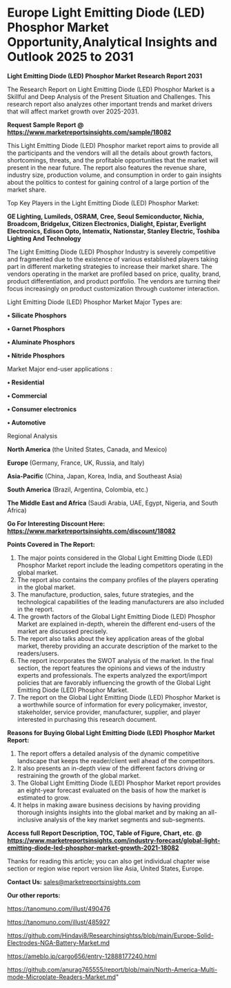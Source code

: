 # Europe Light Emitting Diode (LED) Phosphor Market Opportunity,Analytical Insights and Outlook 2025 to 2031

<strong>Light Emitting Diode (LED) Phosphor Market Research Report 2031</strong>

The Research Report on Light Emitting Diode (LED) Phosphor Market is a Skillful and Deep Analysis of the Present Situation and Challenges. This research report also analyzes other important trends and market drivers that will affect market growth over 2025-2031.

<strong>Request Sample Report @ <a href=https://www.marketreportsinsights.com/sample/18082>https://www.marketreportsinsights.com/sample/18082</a></strong>

This Light Emitting Diode (LED) Phosphor market report aims to provide all the participants and the vendors will all the details about growth factors, shortcomings, threats, and the profitable opportunities that the market will present in the near future. The report also features the revenue share, industry size, production volume, and consumption in order to gain insights about the politics to contest for gaining control of a large portion of the market share.

Top Key Players in the Light Emitting Diode (LED) Phosphor Market:

<strong>GE Lighting, Lumileds, OSRAM, Cree, Seoul Semiconductor, Nichia, Broadcom, Bridgelux, Citizen Electronics, Dialight, Epistar, Everlight Electronics, Edison Opto, Intematix, Nationstar, Stanley Electric, Toshiba Lighting And Technology</strong>

The Light Emitting Diode (LED) Phosphor Industry is severely competitive and fragmented due to the existence of various established players taking part in different marketing strategies to increase their market share. The vendors operating in the market are profiled based on price, quality, brand, product differentiation, and product portfolio. The vendors are turning their focus increasingly on product customization through customer interaction.

Light Emitting Diode (LED) Phosphor Market Major Types are:

<strong>• Silicate Phosphors

• Garnet Phosphors

• Aluminate Phosphors

• Nitride Phosphors</strong>

Market Major end-user applications :

<strong>• Residential

• Commercial

• Consumer electronics

• Automotive</strong>

Regional Analysis

</u><strong><b>North America</b></strong> (the United States, Canada, and Mexico)

<strong><b>Europe </b></strong>(Germany, France, UK, Russia, and Italy)

<strong><b>Asia-Pacific</b></strong> (China, Japan, Korea, India, and Southeast Asia)

<strong><b>South America</b></strong> (Brazil, Argentina, Colombia, etc.)

<strong><b>The Middle East and Africa</b></strong> (Saudi Arabia, UAE, Egypt, Nigeria, and South Africa)

<strong>Go For Interesting Discount Here: <a href=https://www.marketreportsinsights.com/discount/18082>https://www.marketreportsinsights.com/discount/18082</a></strong>

<strong>Points Covered in The Report:</strong>
<ol>
  <li>The major points considered in the Global Light Emitting Diode (LED) Phosphor Market report include the leading competitors operating in the global market.</li>
  <li>The report also contains the company profiles of the players operating in the global market.</li>
  <li>The manufacture, production, sales, future strategies, and the technological capabilities of the leading manufacturers are also included in the report.</li>
  <li>The growth factors of the Global Light Emitting Diode (LED) Phosphor Market are explained in-depth, wherein the different end-users of the market are discussed precisely.</li>
  <li>The report also talks about the key application areas of the global market, thereby providing an accurate description of the market to the readers/users.</li>
  <li>The report incorporates the SWOT analysis of the market. In the final section, the report features the opinions and views of the industry experts and professionals. The experts analyzed the export/import policies that are favorably influencing the growth of the Global Light Emitting Diode (LED) Phosphor Market.</li>
  <li>The report on the Global Light Emitting Diode (LED) Phosphor Market is a worthwhile source of information for every policymaker, investor, stakeholder, service provider, manufacturer, supplier, and player interested in purchasing this research document.</li>
</ol>
<strong>Reasons for Buying Global Light Emitting Diode (LED) Phosphor Market Report:</strong>

<ol>
  <li>The report offers a detailed analysis of the dynamic competitive landscape that keeps the reader/client well ahead of the competitors.</li>
  <li>It also presents an in-depth view of the different factors driving or restraining the growth of the global market.</li>
  <li>The Global Light Emitting Diode (LED) Phosphor Market report provides an eight-year forecast evaluated on the basis of how the market is estimated to grow.</li>
  <li>It helps in making aware business decisions by having providing thorough insights insights into the global market and by making an all-inclusive analysis of the key market segments and sub-segments.</li>
</ol>
<strong>Access full Report Description, TOC, Table of Figure, Chart, etc. @ <a href=https://www.marketreportsinsights.com/industry-forecast/global-light-emitting-diode-led-phosphor-market-growth-2021-18082>https://www.marketreportsinsights.com/industry-forecast/global-light-emitting-diode-led-phosphor-market-growth-2021-18082</a></strong>


Thanks for reading this article; you can also get individual chapter wise section or region wise report version like Asia, United States, Europe.

<strong>Contact Us:</strong>
sales@marketreportsinsights.com

<strong>Our other reports:</strong>

<a href=https://tanomuno.com/illust/490476>https://tanomuno.com/illust/490476</a>

<a href=https://tanomuno.com/illust/485927>https://tanomuno.com/illust/485927</a>

<a href=https://github.com/Hindavi8/Researchinsightss/blob/main/Europe-Solid-Electrodes-NGA-Battery-Market.md>https://github.com/Hindavi8/Researchinsightss/blob/main/Europe-Solid-Electrodes-NGA-Battery-Market.md</a>

<a href=https://ameblo.jp/cargo656/entry-12888177240.html>https://ameblo.jp/cargo656/entry-12888177240.html</a>

<a href=https://github.com/anurag765555/report/blob/main/North-America-Multi-mode-Microplate-Readers-Market.md>https://github.com/anurag765555/report/blob/main/North-America-Multi-mode-Microplate-Readers-Market.md</a>"
